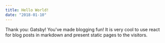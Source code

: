 ```yaml
---
title: Hello World!
date: "2018-01-10"
---
```


Thank you: Gatsby!
You've made blogging fun! It is very cool to use react for blog posts in markdown and present static pages to the visitors.
